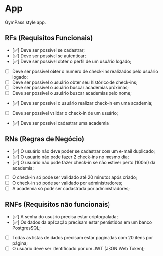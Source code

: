 # App

GymPass style app.

## RFs (Requisitos Funcionais)
- [✅] Deve ser possível se cadastrar;
- [✅] Deve ser possível se autenticar;
- [✅] Deve ser possível obter o perfil de um usuário logado;
- [ ] Deve ser possível obter o numero de check-ins realizados pelo usuário logado;
- [ ] Deve ser possível o usuário obter seu histórico de check-ins;
- [ ] Deve ser possível o usuário buscar academias próximas;
- [ ] Deve ser possível o usuário buscar academias pelo nome;
- [✅] Deve ser possível o usuário realizar check-in em uma academia;
- [ ] Deve ser possível validar o check-in de um usuário;
- [✅] Deve ser possível cadastrar uma academia;

## RNs (Regras de Negócio)
- [✅] O usuário não deve poder se cadastrar com um e-mail duplicado;
- [✅] O usuário não pode fazer 2 check-ins no mesmo dia;
- [✅] O usuário não pode fazer check-in se não estiver perto (100m) da academia;
- [ ] O check-in só pode ser validado até 20 minutos após criado;
- [ ] O check-in só pode ser validado por administradores;
- [ ] A academia só pode ser cadastrada por administradores;

## RNFs (Requisitos não funcionais)
- [✅] A senha do usuário precisa estar criptografada;
- [✅] Os dados da aplicação precisam estar persistidos em um banco PostgresSQL;
- [ ] Todas as listas de dados precisam estar paginadas com 20 itens por página;
- [ ] O usuário deve ser identificado por um JWT (JSON Web Token);